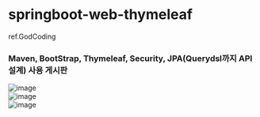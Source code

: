 # springboot-web-thymeleaf
ref.GodCoding

### Maven, BootStrap, Thymeleaf, Security, JPA(Querydsl까지 API 설계) 사용 게시판
![image](https://user-images.githubusercontent.com/62453668/142729436-218f167a-718e-40e1-be9a-33d8b868a270.png)
<br/>
![image](https://user-images.githubusercontent.com/62453668/142729445-3041569c-3146-4ec4-8ff2-47edf1baf5f1.png)
<br/>
![image](https://user-images.githubusercontent.com/62453668/142729458-42ab6204-91cb-4434-8835-2b9259bc7c1d.png)
